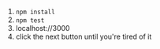 1) `npm install` </br>
2) `npm test` </br>
4) localhost://3000</br>
3) click the next button until you're tired of it
